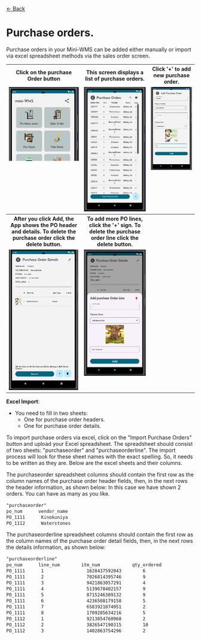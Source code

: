 [← Back](README.md)

# Purchase orders.

Purchase orders in your Mini-WMS can be added either manually or import via excel spreadsheet methods via the sales order screen.

<table>
  <tr>
    <th>Click on the purchase Order button</th>
    <th>This screen displays a list of purchase orders.</th>
    <th>Click '+' to add new purchase order.</th>
  </tr>
  <tr>
    <td style="vertical-align: top;">
      <img src="asset/purchaseOrderButton.png" alt="Step 1">
    </td>
    <td style="vertical-align: top;">
      <img src="asset/purchaseOrderScreen1.png" alt="Step 2">
    </td>
    <td style="vertical-align: top;">
      <img src="asset/purchaseOrderScreen2.png" alt="Step 2">
    </td>
  </tr>
  <tr>
    <th>After you click Add, the App shows the PO header and details. To delete the purchase order click the delete button.</th>
    <th>To add more PO lines, click the '+' sign. To delete the purchase order line click the delete button.</th>
    <th></th>
  </tr>
  <tr>
    <td style="vertical-align: top;">
      <img src="asset/purchaseOrderScreen3.png" alt="Step 1">
    </td>
    <td style="vertical-align: top;">
      <img src="asset/purchaseOrderScreen4.png" alt="Step 2">
    </td>
    <td style="vertical-align: top;">
    </td>
  </tr>
</table>

**Excel Import**:  
- You need to fill in two sheets:  
  - One for purchase order headers.  
  - One for purchase order details.
    
To import purchase orders via excel, click on the "Import Purchase Orders" button and upload your Excel spreadsheet.
The spreadsheet should consist of two sheets: "purchaseorder" and "purchaseorderline". The import process will look for these sheet names with the exact spelling.
So, it needs to be written as they are. Below are the excel sheets and their columns.

The purchaseorder spreadsheet columns should contain the first row as the column names of the purchase order header fields, then, in the next rows the header information, as shown below:
In this case we have shown 2 orders. You can have as many as you like.

```
"purchaseorder"
po_num      vendor_name
PO_1111      Kinokuniya
PO_1112      Waterstones
```

The purchaseorderline spreadsheet columns should contain the first row as the column names of the purchase order detail fields, then, in the next rows the details information, as shown below:

```
"purchaseorderline"
po_num      line_num        itm_num            qty_ordered
PO_1111      1                1628437592043        6
PO_1111      2                7026814395746        9
PO_1111      3                9421863057291        4
PO_1111      4                5139678402157        9
PO_1111      5                8715246309132        9
PO_1111      6                4236508179158        5
PO_1111      7                6583921074951        2
PO_1111      8                1709285634216        5
PO_1112      1                9213854760968        2
PO_1112      2                3826547190315        10
PO_1112      3                1402863754296        2
```

